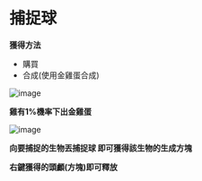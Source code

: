 # 捕捉球

**獲得方法**

- 購買
- 合成(使用金雞蛋合成)

![image](https://github.com/RyanisyydsTT/wiki/assets/129717677/d5b25bf1-7d80-47b0-9d9c-4dcd38f9fdaa)


**雞有1%機率下出金雞蛋**


![image](https://github.com/RyanisyydsTT/wiki/assets/129717677/92124b24-2931-46fa-8568-43e7294a1dd0)

**向要捕捉的生物丟捕捉球 即可獲得該生物的生成方塊**

**右鍵獲得的頭顱(方塊)即可釋放**
